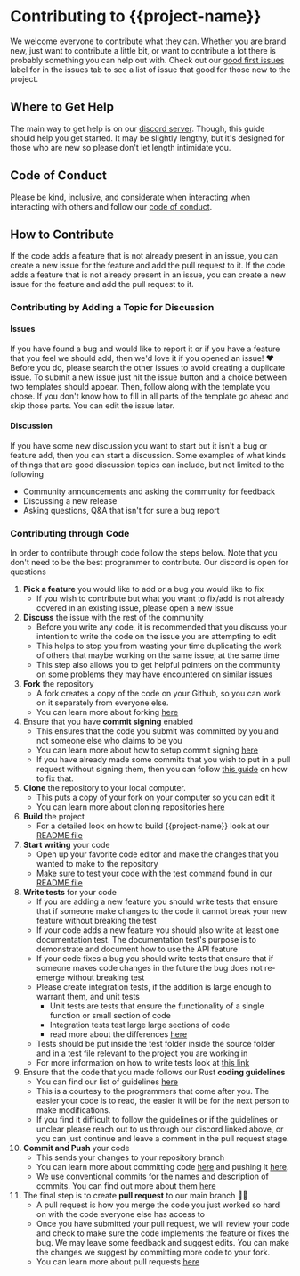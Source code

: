 # Contributing to {{project-name}}

We welcome everyone to contribute what they can. Whether you are brand new, just want to contribute a little bit, or want to contribute a lot there is probably something you can help out with. Check out our [good first issues](https://build.prestashop-project.org/news/a-definition-of-the-good-first-issue-label/) label for in the issues tab to see a list of issue that good for those new to the project.

## Where to Get Help
The main way to get help is on our [discord server](https://discord.gg/uh69TdKfBD).  Though, this guide should help you get started. It may be slightly lengthy, but it's designed for those who are new so please don't let length intimidate you.

## Code of Conduct
Please be kind, inclusive, and considerate when interacting when interacting with others and follow our [code of conduct](./code_of_conduct.md).

## How to Contribute
If the code adds a feature that is not already present in an issue, you can create a new issue for the feature and add the pull request to it. If the code adds a feature that is not already present in an issue, you can create a new issue for the feature and add the pull request to it.

### Contributing by Adding a Topic for Discussion
#### Issues
If you have found a bug and would like to report it or if you have a feature that you feel we should add, then we'd love it if you opened an issue! ❤️ Before you do, please search the other issues to avoid creating a duplicate issue. 
To submit a new issue just hit the issue button and a choice between two templates should appear. Then, follow along with the template you chose. If you don't know how to fill in all parts of the template go ahead and skip those parts. You can edit the issue later.

#### Discussion
If you have some new discussion you want to start but it isn't a bug or feature add, then you can start a discussion. Some examples of what kinds of things that are good discussion topics can include, but not limited to the following
-   Community announcements and asking the community for feedback
-   Discussing a new release
-   Asking questions, Q&A that isn't for sure a bug report

### Contributing through Code
In order to contribute through code follow the steps below. Note that you don't need to be the best programmer to contribute. Our discord is open for questions

 1. **Pick a feature** you would like to add or a bug you would like to fix
	 - If you wish to contribute but what you want to fix/add is not already covered in an existing issue, please open a new issue
 2. **Discuss** the issue with the rest of the community
	 - Before you write any code, it is recommended that you discuss your intention to write the code on the issue you are attempting to edit
	 -  This helps to stop you from wasting your time duplicating the work of others that maybe working on the same issue; at the same time
	 - This step also allows you to get helpful pointers on the community on some problems they may have encountered on similar issues
 3. **Fork** the repository
	 - A fork creates a copy of the code on your Github, so you can work on it separately from everyone else.
	 - You can learn more about forking [here](https://docs.github.com/en/get-started/quickstart/fork-a-repo)
 4. Ensure that you have **commit signing** enabled
	 - This ensures that the code you submit was committed by you and not someone else who claims to be you
	 - You can learn more about how to setup commit signing [here](https://www.freecodecamp.org/news/what-is-commit-signing-in-git/ "https://www.freecodecamp.org/news/what-is-commit-signing-in-git/")
	 - If you have already made some commits that you wish to put in a pull request without signing them, then you can follow [this guide](https://dev.to/jmarhee/signing-existing-commits-with-gpg-5b58) on how to fix that.
 5. **Clone** the repository to your local computer.
	 - This puts a copy of your fork on your computer so you can edit it
	 - You can learn more about cloning repositories [here](https://docs.github.com/en/repositories/creating-and-managing-repositories/cloning-a-repository)
 6. **Build** the project
	 - For a detailed look on how to build {{project-name}} look at our [README file](<./README>)
 7. **Start writing** your code
	 - Open up your favorite code editor and make the changes that you wanted to make to the repository
	 - Make sure to test your code with the test command found in our [README file](<./README>)
 8. **Write tests** for your code
	 - If you are adding a new feature you should write tests that ensure that if someone make changes to the code it cannot break your new feature without breaking the test
	 - If your code adds a new feature you should also write at least one documentation test. The documentation test's purpose is to demonstrate and document how to use the API feature
	 - If your code fixes a bug you should write tests that ensure that if someone makes code changes in the future the bug does not re-emerge without breaking test
	- Please create integration tests, if the addition is large enough to warrant them, and unit tests
		 - Unit tests are tests that ensure the functionality of a single function or small section of code
		 - Integration tests test large large sections of code
		 - read more about the differences [here](https://www.geeksforgeeks.org/difference-between-unit-testing-and-integration-testing/)
	 - Tests should be put inside the test folder inside the source folder and in a test file relevant to the project you are working in
	 - For more information on how to write tests look at [this link](https://doc.rust-lang.org/book/ch11-01-writing-tests.html)
 9. Ensure that the code that you made follows our Rust **coding guidelines**
	 - You can find our list of guidelines [here](./coding-guide)
	 - This is a courtesy to the programmers that come after you. The easier your code is to read, the easier it will be for the next person to make modifications.
	 - If you find it difficult to follow the guidelines or if the guidelines or unclear please reach out to us through our discord linked above, or you can just continue and leave a comment in the pull request stage.
 10. **Commit and Push** your code
	 - This sends your changes to your repository branch
	 - You can learn more about committing code [here](https://docs.github.com/en/desktop/contributing-and-collaborating-using-github-desktop/making-changes-in-a-branch/committing-and-reviewing-changes-to-your-project) and pushing it [here](https://docs.github.com/en/get-started/using-git/pushing-commits-to-a-remote-repository).
	 - We use conventional commits for the names and description of commits. You can find out more about them [here](https://www.conventionalcommits.org/en/v1.0.0/)
 11. The final step is to create **pull request** to our main branch 🥳🎉
	 - A pull request is how you merge the code you just worked so hard on with the code everyone else has access to
	 - Once you have submitted your pull request, we will review your code and check to make sure the code implements the feature or fixes the bug. We may leave some feedback and suggest edits. You can make the changes we suggest by committing more code to your fork.
	 - You can learn more about pull requests [here](https://docs.github.com/en/pull-requests/collaborating-with-pull-requests/proposing-changes-to-your-work-with-pull-requests/about-pull-requests)
